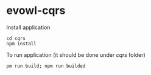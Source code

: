 # evowl-cqrs

Install application

```{r, engine='bash', count_lines}
cd cqrs
npm install
```


To run application (it should be done under *cqrs* folder)

```{r, engine='bash', count_lines}
pm run build; npm run builded
```